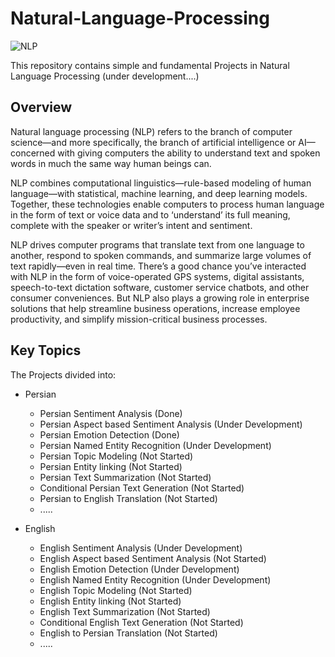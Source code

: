 # Natural-Language-Processing
![NLP](https://github.com/Aliarcher/Natural-Language-Processing/assets/53465519/aeb5b83b-2f7c-4588-9ec3-440906571bc0)


This repository contains simple and fundamental Projects in Natural Language Processing (under development....)
## Overview
Natural language processing (NLP) refers to the branch of computer science—and more specifically, the branch of artificial intelligence or AI—concerned with giving computers the ability to understand text and spoken words in much the same way human beings can.

NLP combines computational linguistics—rule-based modeling of human language—with statistical, machine learning, and deep learning models. Together, these technologies enable computers to process human language in the form of text or voice data and to ‘understand’ its full meaning, complete with the speaker or writer’s intent and sentiment.

NLP drives computer programs that translate text from one language to another, respond to spoken commands, and summarize large volumes of text rapidly—even in real time. There’s a good chance you’ve interacted with NLP in the form of voice-operated GPS systems, digital assistants, speech-to-text dictation software, customer service chatbots, and other consumer conveniences. But NLP also plays a growing role in enterprise solutions that help streamline business operations, increase employee productivity, and simplify mission-critical business processes.


## Key Topics
The Projects divided into:
* Persian
  * Persian Sentiment Analysis (Done)
  * Persian Aspect based Sentiment Analysis (Under Development)
  * Persian Emotion Detection (Done)
  * Persian Named Entity Recognition (Under Development)
  * Persian Topic Modeling (Not Started)
  * Persian Entity linking (Not Started)
  * Persian Text Summarization (Not Started)
  * Conditional Persian Text Generation (Not Started)
  * Persian to English Translation (Not Started)
  * .....
  
* English
  * English Sentiment Analysis (Under Development)
  * English Aspect based Sentiment Analysis (Not Started)
  * English Emotion Detection (Under Development)
  * English Named Entity Recognition (Under Development)
  * English Topic Modeling (Not Started)
  * English Entity linking (Not Started)
  * English Text Summarization (Not Started)
  * Conditional English Text Generation (Not Started)
  * English to Persian Translation (Not Started)
  * .....
    
